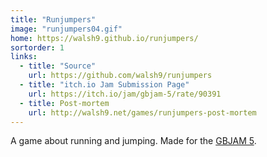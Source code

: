```yaml
---
title: "Runjumpers"
image: "runjumpers04.gif"
home: https://walsh9.github.io/runjumpers/
sortorder: 1
links:
  - title: "Source"
    url: https://github.com/walsh9/runjumpers
  - title: "itch.io Jam Submission Page"
    url: https://itch.io/jam/gbjam-5/rate/90391
  - title: Post-mortem
    url: http://walsh9.net/games/runjumpers-post-mortem
---
```


A game about running and jumping.
Made for the [GBJAM 5](https://itch.io/jam/gbjam-5).
